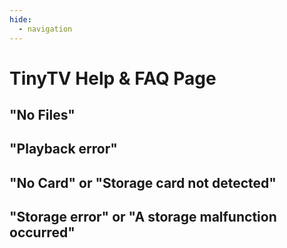 ```yaml
---
hide:
  - navigation
---
```


# TinyTV Help & FAQ Page


## "No Files"

## "Playback error"

## "No Card" or "Storage card not detected"

## "Storage error" or "A storage malfunction occurred"